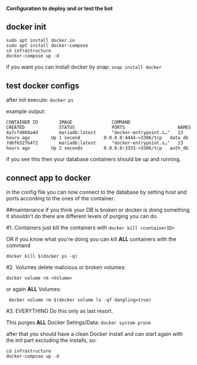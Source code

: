 #### Configuration to deploy and or test the bot

## docker init
```
sudo apt install docker.io
sudo apt install docker-compose
cd infrastructure
docker-compose up -d
```
if you want you can install docker by snap: ``snap install docker``
## test docker configs
after init execute: ``docker ps``

example output:
```
CONTAINER ID        IMAGE               COMMAND                  CREATED             STATUS              PORTS                    NAMES
4a7cfd860a4d        mariadb:latest      "docker-entrypoint.s…"   13 hours ago        Up 1 second         0.0.0.0:4444->3306/tcp   data_db
7d6f6327b4f2        mariadb:latest      "docker-entrypoint.s…"   13 hours ago        Up 2 seconds        0.0.0.0:3333->3306/tcp   auth_db
```

if you see this then your database containers should be up and running.

## connect app to docker 
in the config file you can now connect to the database by setting host and ports
according to the ones of the container.

##maintenance
 if you think your DB is broken or docker is doing something it shouldn't do
 there are different levels of purging you can do.
 
 #1. Containers
 just kill the containers with ``docker kill <containerID>``
 
 OR if you know what you're doing you can kill **ALL** containers with the command 
 
 ``docker kill $(docker ps -q) `` 
 
 #2. Volumes
 delete malicious or broken volumes:

 ``docker volume rm <Volume>``
 
 or again **ALL** Volumes:
 
 `` docker volume rm $(docker volume ls -qf dangling=true)`` 
 
#3. EVERYTHING
 Do this only as last resort.
 
 This purges **ALL** Docker Setings/Data:  ``docker system prune``

 after that you should have a clean Docker install and can start again with the init part 
 excluding the installs, so:
 
```
cd infrastructure
docker-compose up -d
```